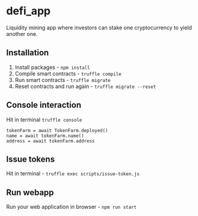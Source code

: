 # defi_app

Liquidity mining app where investors can stake one cryptocurrency to yield another one.

## Installation

1. Install packages - `npm install`
2. Compile smart contracts - `truffle compile`
3. Run smart contracts - `truffle migrate`
4. Reset contracts and run again - `truffle migrate --reset`

## Console interaction

Hit in terminal `truffle console`

```JS
tokenFarm = await TokenFarm.deployed()
name = await tokenFarm.name()
address = await tokenFarm.address
```

## Issue tokens

Hit in terminal - `truffle exec scripts/issue-token.js`

## Run webapp

Run your web application in browser - `npm run start`
